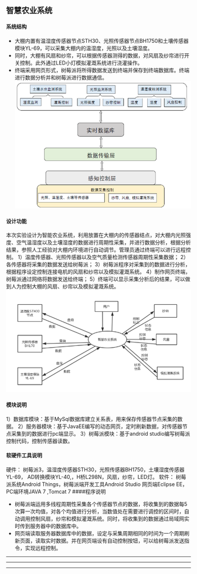 ﻿智慧农业系统
-----------------
 #### 系统结构
- 大棚内置有温湿度传感器节点STH30、光照传感器节点BH1750和土壤传感器模块YL-69，可以采集大棚内的温湿度，光照以及土壤湿度。
- 同时，大棚有风扇和纱帘，可以根据传感器测得的数据，对风扇及纱帘进行开关控制。此外通过LED小灯模拟灌溉系统进行浇灌操作。
- 终端采用网页形式，树莓派将所得数据发送到终端并保存到终端数据库。终端进行数据分析并和树莓派进行数据通信。
![avatar](https://raw.githubusercontent.com/clutchyu/MarkDownPhotos/master/%E7%B3%BB%E7%BB%9F%E7%BB%93%E6%9E%84.png)

 #### 设计功能
本次实验设计为智能农业系统，利用放置在大棚内的传感器结点，对大棚内光照强度、空气温湿度以及土壤湿度的数据进行周期性采集，并进行数据分析，根据分析结果，参照人工经验对大棚内环境进行自动调节。管理员通过终端可以进行远程控制。
1）温度传感器、光照传感器以及空气质量检测传感器周期性采集数据； 2）各传感器将采集的数据发送给树莓派；
3）树莓派程序对采集到的数据进行分析，根据程序设定控制连接电机的风扇和纱帘以及模拟灌溉系统。
4）制作网页终端，树莓派通过网络将数据发送给终端；
5）终端可以显示采集分析后的结果，可以做到人为控制大棚的风扇、纱帘以及模拟灌溉系统。
![enter image description here](https://raw.githubusercontent.com/clutchyu/MarkDownPhotos/master/%E5%8A%9F%E8%83%BD.png)
#### 模块说明
1）数据库模块：基于MySql数据库建立关系表，用来保存传感器节点采集的数据。
2）服务器模块：基于JavaEE编写的动态网页，定时刷新数据，对传感器节点采集到的数据进行pc端显示。
3）树莓派模块：基于android studio编写树莓派控制代码，控制传感器读数。

 #### 软硬件工具说明
硬件：
树莓派3，温湿度传感器STH30，光照传感器BH1750，土壤湿度传感器YL-69，
AD转换模块YL-40,，H桥L298N，风扇，纱帘，LED灯。
软件：
树莓派系统Android Things，树莓派端开发工具Android Studio
网页端Eclipse EE，
PC端环境JAVA 7 ,Tomcat 7
####程序说明
- 树莓派端运用多线程周期性采集各个传感器节点的数据，将收集到的数据每5次算一次均值，对各个均值进行分析，当数值处在需要进行调控的区间时，自动调用控制风扇，纱帘和模拟灌溉系统。同时，将收集到的数据通过局域网实时传到服务器中的数据库中。
- 网页端读取服务器数据库中的数据，设定与采集周期相同的时间为一个周期刷新页面，读取实时数据。并在网页端设有自动控制按钮，可以给树莓派发送指令，实现远程控制。





----------


----------


----------
 
